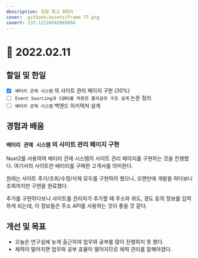 ```yaml
---
description: 일일 회고 8회차
cover: .gitbook/assets/Frame 77.png
coverY: 233.12124582869856
---
```


# 🥱 2022.02.11

## 할일 및 한일

* [x] `배터리 관제 시스템` 의 사이트 관리 페이지 구현 (30%)
* [ ] `Event Sourcing과 CQRS를 적용한 폴리글랏 구조 설계` 논문 정리
* [ ] `배터리 관제 시스템` 백엔드 아키텍처 설계

## 경험과 배움

### `배터리 관제 시스템` 의 사이트 관리 페이지 구현

Nuxt2를 사용하여 배터리 관제 시스템의 사이트 관리 페이지를 구현하는 것을 진행했다. 여기서의 사이트란 배터리를 구매한 고객사를 의미한다.&#x20;

원래는 사이트 추가/조회/수정/삭제 모두를 구현하려 했으나, 오랜만에 개발을 하다보니 조회까지만 구현을 완료했다.

추가를 구현하다보니 사이트를 관리자가 추가할 때 주소와 위도, 경도 등의 정보를 입력하게 되는데, 이 정보들은 주소 API를 사용하는 것이 좋을 것 같다.



## 개선 및 목표

* 오늘은 연구실에 늦게 출근하여 업무와 공부를 많이 진행하지 못 했다.
* 체력이 떨어지면 업무와 공부 효율이 떨어지므로 체력 관리를 잘해야겠다.
